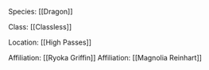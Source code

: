 Species: [[Dragon]]

Class: [[Classless]]

Location: [[High Passes]]

Affiliation: [[Ryoka Griffin]]
Affiliation: [[Magnolia Reinhart]]